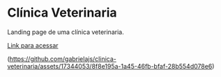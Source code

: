 # Clínica Veterinaria

Landing page de uma clínica veterinaria.

[Link para acessar](https://gabrielajs.github.io/clinica-veterinaria/)

(https://github.com/gabrielajs/clinica-veterinaria/assets/17344053/8f8e195a-1a45-46fb-bfaf-28b554d078e6)
